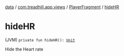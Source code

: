 [data](../../index.md) / [com.treadhill.app.views](../index.md) / [PlayerFragment](index.md) / [hideHR](./hide-h-r.md)

# hideHR

(JVM) `private fun hideHR(): `[`Unit`](https://kotlinlang.org/api/latest/jvm/stdlib/kotlin/-unit/index.html)

Hide the Heart rate

